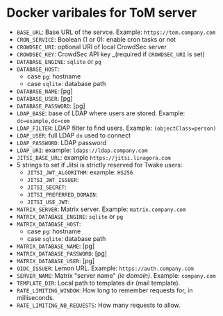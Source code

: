 # Docker varibales for ToM server

 * `BASE_URL`: Base URL of the servce. Example: `https://tom.company.com`
 * `CRON_SERVICE`: Boolean (1 or 0): enable cron tasks or not
 * `CROWDSEC_URI`: optional URI of local CrowdSec server
 * `CROWDSEC_KEY`: CrowdSec API key _(required if `CROWDSEC_URI` is set)
 * `DATABASE_ENGINE`: `sqlite` or `pg`
 * `DATABASE_HOST`:
   * case `pg`: hostname
   * case `sqlite`: database path
 * `DATABASE_NAME`: [pg]
 * `DATABASE_USER`: [pg]
 * `DATABASE_PASSWORD`: [pg]
 * `LDAP_BASE`: base of LDAP where users are stored. Example: `dc=example,dc=com`
 * `LDAP_FILTER`: LDAP filter to find users. Example: `(objectClass=person)`
 * `LDAP_USER`: full LDAP `dn` used to connect
 * `LDAP_PASSWORD`: LDAP password
 * `LDAP_URI`: example: `ldaps://ldap.company.com`
 * `JITSI_BASE_URL`: example `https://jitsi.linagora.com`
 * 5 strings to set if Jitsi is strictly reserved for Twake users:
   * `JITSI_JWT_ALGORITHM`: example: `HS256`
   * `JITSI_JWT_ISSUER`: 
   * `JITSI_SECRET`: 
   * `JITSI_PREFERRED_DOMAIN`: 
   * `JITSI_USE_JWT`: 
 * `MATRIX_SERVER`: Matrix server. Example: `matrix.company.com`
 * `MATRIX_DATABASE_ENGINE`: `sqlite` or `pg`
 * `MATRIX_DATABASE_HOST`:
   * case `pg`: hostname
   * case `sqlite`: database path
 * `MATRIX_DATABASE_NAME`: [pg]
 * `MATRIX_DATABASE_PASSWORD`: [pg]
 * `MATRIX_DATABASE_USER`: [pg]
 * `OIDC_ISSUER`: Lemon URL. Example: `https://auth.company.com`
 * `SERVER_NAME`: Matrix "server name" _(ie domain)_. Example: `company.com`
 * `TEMPLATE_DIR`: Local path to templates dir (mail template).
 * `RATE_LIMITING_WINDOW`: How long to remember requests for, in milliseconds.
 * `RATE_LIMITING_NB_REQUESTS`: How many requests to allow.
